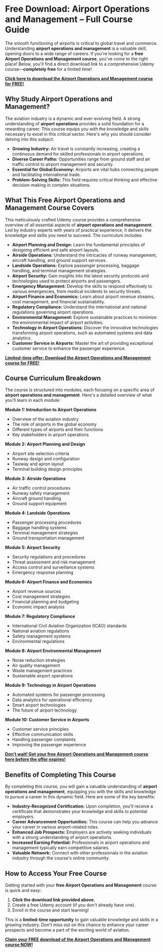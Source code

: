 # Free Download: Airport Operations and Management – Full Course Guide

The smooth functioning of airports is critical to global travel and commerce. Understanding **airport operations and management** is a valuable skill, opening doors to a wide range of careers. If you're looking for a **free Airport Operations and Management course**, you've come to the right place! Below, you'll find a direct download link to a comprehensive Udemy course—**completely free** for a limited time!

[**Click here to download the Airport Operations and Management course for FREE!**](https://udemywork.com/airport-operations-and-management)

## Why Study Airport Operations and Management?

The aviation industry is a dynamic and ever-evolving field. A strong understanding of **airport operations** provides a solid foundation for a rewarding career. This course equips you with the knowledge and skills necessary to excel in this critical sector. Here's why you should consider delving into this subject:

*   **Growing Industry:** Air travel is constantly increasing, creating a continuous demand for skilled professionals in airport operations.
*   **Diverse Career Paths:** Opportunities range from ground staff and air traffic control to airport management and security.
*   **Essential for Global Economy:** Airports are vital hubs connecting people and facilitating international trade.
*   **Problem-Solving Skills:** This field requires critical thinking and effective decision-making in complex situations.

## What This Free Airport Operations and Management Course Covers

This meticulously crafted Udemy course provides a comprehensive overview of all essential aspects of **airport operations and management**. Led by industry experts with years of practical experience, it delivers the knowledge and skills you need to succeed. The curriculum includes:

*   **Airport Planning and Design:** Learn the fundamental principles of designing efficient and safe airport layouts.
*   **Airside Operations:** Understand the intricacies of runway management, aircraft handling, and ground support services.
*   **Landside Operations:** Explore passenger processing, baggage handling, and terminal management strategies.
*   **Airport Security:** Gain insights into the latest security protocols and technologies used to protect airports and passengers.
*   **Emergency Management:** Develop the skills to respond effectively to various emergencies, from medical incidents to security threats.
*   **Airport Finance and Economics:** Learn about airport revenue streams, cost management, and financial sustainability.
*   **Regulatory Compliance:** Understand the international and national regulations governing airport operations.
*   **Environmental Management:** Explore sustainable practices to minimize the environmental impact of airport activities.
*   **Technology in Airport Operations:** Discover the innovative technologies transforming airport operations, such as automated systems and data analytics.
*   **Customer Service in Airports:** Master the art of providing exceptional customer service to enhance the passenger experience.

[**Limited-time offer: Download the Airport Operations and Management course for FREE!**](https://udemywork.com/airport-operations-and-management)

## Course Curriculum Breakdown

The course is structured into modules, each focusing on a specific area of **airport operations and management**. Here's a detailed overview of what you'll learn in each module:

**Module 1: Introduction to Airport Operations**

*   Overview of the aviation industry
*   The role of airports in the global economy
*   Different types of airports and their functions
*   Key stakeholders in airport operations

**Module 2: Airport Planning and Design**

*   Airport site selection criteria
*   Runway design and configuration
*   Taxiway and apron layout
*   Terminal building design principles

**Module 3: Airside Operations**

*   Air traffic control procedures
*   Runway safety management
*   Aircraft ground handling
*   Ground support equipment

**Module 4: Landside Operations**

*   Passenger processing procedures
*   Baggage handling systems
*   Terminal management strategies
*   Ground transportation management

**Module 5: Airport Security**

*   Security regulations and procedures
*   Threat assessment and risk management
*   Access control and surveillance systems
*   Emergency response planning

**Module 6: Airport Finance and Economics**

*   Airport revenue sources
*   Cost management strategies
*   Financial planning and budgeting
*   Economic impact analysis

**Module 7: Regulatory Compliance**

*   International Civil Aviation Organization (ICAO) standards
*   National aviation regulations
*   Safety management systems
*   Environmental regulations

**Module 8: Airport Environmental Management**

*   Noise reduction strategies
*   Air quality management
*   Waste management practices
*   Sustainable airport operations

**Module 9: Technology in Airport Operations**

*   Automated systems for passenger processing
*   Data analytics for operational efficiency
*   Smart airport technologies
*   The future of airport technology

**Module 10: Customer Service in Airports**

*   Customer service principles
*   Effective communication skills
*   Handling passenger complaints
*   Improving the passenger experience

[**Don't wait! Get your free Airport Operations and Management course here before the offer expires!**](https://udemywork.com/airport-operations-and-management)

## Benefits of Completing This Course

By completing this course, you will gain a valuable understanding of **airport operations and management**, equipping you with the skills and knowledge to pursue a career in this dynamic field. Here are some of the key benefits:

*   **Industry-Recognized Certification:** Upon completion, you'll receive a certificate that demonstrates your knowledge and skills to potential employers.
*   **Career Advancement Opportunities:** This course can help you advance your career in various airport-related roles.
*   **Enhanced Job Prospects:** Employers are actively seeking individuals with a strong understanding of airport operations.
*   **Increased Earning Potential:** Professionals in airport operations and management typically earn competitive salaries.
*   **Valuable Network:** Connect with other professionals in the aviation industry through the course's online community.

## How to Access Your Free Course

Getting started with your **free Airport Operations and Management** course is quick and easy:

1.  **Click the download link provided above.**
2.  Create a free Udemy account (if you don't already have one).
3.  Enroll in the course and start learning!

This is a **limited-time opportunity** to gain valuable knowledge and skills in a growing industry. Don't miss out on this chance to enhance your career prospects and become a part of the exciting world of aviation.

**[Claim your FREE download of the Airport Operations and Management course NOW!](https://udemywork.com/airport-operations-and-management)**
